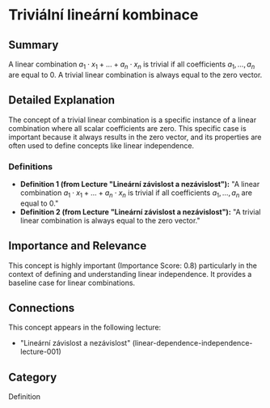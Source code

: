 # Triviální lineární kombinace

## Summary
A linear combination $a_1 \cdot x_1 + \dots + a_n \cdot x_n$ is trivial if all coefficients $a_1, \dots, a_n$ are equal to 0. A trivial linear combination is always equal to the zero vector.

## Detailed Explanation
The concept of a trivial linear combination is a specific instance of a linear combination where all scalar coefficients are zero. This specific case is important because it always results in the zero vector, and its properties are often used to define concepts like linear independence.

### Definitions
*   **Definition 1 (from Lecture "Lineární závislost a nezávislost"):** "A linear combination $a_1 \cdot x_1 + \dots + a_n \cdot x_n$ is trivial if all coefficients $a_1, \dots, a_n$ are equal to 0."
*   **Definition 2 (from Lecture "Lineární závislost a nezávislost"):** "A trivial linear combination is always equal to the zero vector."

## Importance and Relevance
This concept is highly important (Importance Score: 0.8) particularly in the context of defining and understanding linear independence. It provides a baseline case for linear combinations.

## Connections
This concept appears in the following lecture:
*   "Lineární závislost a nezávislost" (linear-dependence-independence-lecture-001)

## Category
Definition